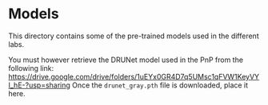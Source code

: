 # Models
This directory contains some of the pre-trained models used in the different labs.

You must however retrieve the DRUNet model used in the PnP from the following link: https://drive.google.com/drive/folders/1uEYx0GR4D7q5UMsc1qFVW1KeyVYI_hE-?usp=sharing Once the ``drunet_gray.pth`` file is downloaded, place it here.
